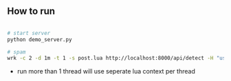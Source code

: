 ## How to run

```bash

# start server
python demo_server.py

# spam
wrk -c 2 -d 1m -t 1 -s post.lua http://localhost:8000/api/detect -H "username: user" -H "password: 123456" --latency --timeout 30s -- -d "request_id=12121212&customer_id=12121212&app_id=asdasdasdasd" -f "file=cmt.jpg" -d "request_id=12121213&customer_id=12121213&app_id=bdbdbdbdbdbd" -f "file=cmt2.jpg"
```

- run more than 1 thread will use seperate lua context per thread
